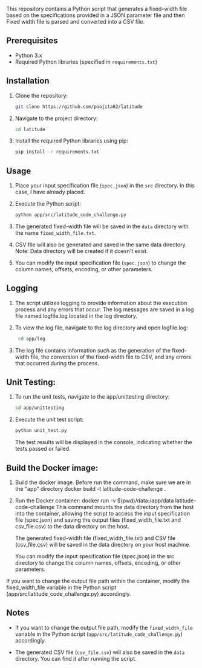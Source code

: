 
This repository contains a Python script that generates a fixed-width file based on the specifications provided in a JSON parameter file
and then Fixed width file is parsed and converted into a CSV file.

## Prerequisites

- Python 3.x
- Required Python libraries (specified in `requirements.txt`)

## Installation

1. Clone the repository:

   ```bash
   git clone https://github.com/poojita02/latitude
   ```

2. Navigate to the project directory:

   ```bash
   cd latitude
   ```

3. Install the required Python libraries using pip:

   ```bash
   pip install -r requirements.txt
   ```

## Usage

1. Place your input specification file (`spec.json`) in the `src` directory. In this case, I have already placed.

2. Execute the Python script:

   ```bash
   python app/src/latitude_code_challenge.py
   ```

3. The generated fixed-width file will be saved in the `data` directory with the name `fixed_width_file.txt`.
4. CSV file will also be generated and saved in the same data directory. 
   Note: Data directory will be created if it doesn't exist. 
5. You can modify the input specification file (`spec.json`) to change the column names, offsets, encoding, or other parameters.

## Logging
1. The script utilizes logging to provide information about the execution process and any errors that occur. The log messages are saved in a log file named logfile.log located in the log directory.

2. To view the log file, navigate to the log directory and open logfile.log:

    ```bash
     cd app/log
     ```
3. The log file contains information such as the generation of the fixed-width file, the conversion of the fixed-width file to CSV, and any errors that occurred during the process.

## Unit Testing:
1. To run the unit tests, navigate to the app/unittesting directory:
   ```bash
   cd app/unittesting
   ```
2. Execute the unit test script:
     ```bash
     python unit_test.py
     ```
   The test results will be displayed in the console, indicating whether the tests passed or failed.

## Build the Docker image:

1. Build the docker image. Before run the command, make sure we are in the "app" directory
   docker build -t latitude-code-challenge .
   
2. Run the Docker container:
   docker run -v $(pwd)/data:/app/data latitude-code-challenge
   This command mounts the data directory from the host into the container, allowing the script to access the input specification file (spec.json) and saving the output files (fixed_width_file.txt and csv_file.csv) to the data directory on the host.

   The generated fixed-width file (fixed_width_file.txt) and CSV file (csv_file.csv) will be saved in the data directory on your host machine.

   You can modify the input specification file (spec.json) in the src directory to change the column names, offsets, encoding, or other parameters.

If you want to change the output file path within the container, modify the fixed_width_file variable in the Python script (app/src/latitude_code_challenge.py) accordingly.

## Notes

- If you want to change the output file path, modify the `fixed_width_file` variable in the Python script (`app/src/latitude_code_challenge.py`) accordingly.

- The generated CSV file (`csv_file.csv`) will also be saved in the `data` directory. You can find it after running the script.


